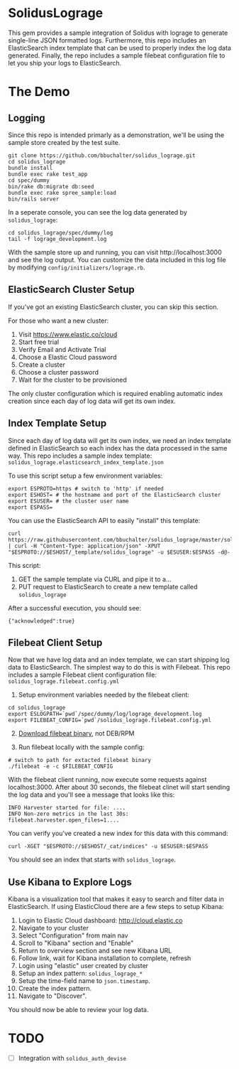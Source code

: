 # SolidusLograge

This gem provides a sample integration of Solidus with lograge to generate
single-line JSON formatted logs. Furthermore, this repo includes an ElasticSearch
index template that can be used to properly index the log data generated. Finally,
the repo includes a sample filebeat configuration file to let you ship your logs
to ElasticSearch.

# The Demo

## Logging
Since this repo is intended primarly as a demonstration, we'll be using the
sample store created by the test suite.

```
git clone https://github.com/bbuchalter/solidus_lograge.git
cd solidus_lograge
bundle install
bundle exec rake test_app
cd spec/dummy
bin/rake db:migrate db:seed
bundle exec rake spree_sample:load
bin/rails server
```

In a seperate console, you can see the log data generated by `solidus_lograge`:
```
cd solidus_lograge/spec/dummy/log
tail -f lograge_development.log
```

With the sample store up and running, you can visit http://localhost:3000
and see the log output. You can customize the data included in this log file
by modifying `config/initializers/lograge.rb`.

## ElasticSearch Cluster Setup
If you've got an existing ElasticSearch cluster, you can skip this section.

For those who want a new cluster:
1. Visit https://www.elastic.co/cloud
2. Start free trial
3. Verify Email and Activate Trial
4. Choose a Elastic Cloud password
5. Create a cluster
6. Choose a cluster password
7. Wait for the cluster to be provisioned

The only cluster configuration which is required enabling automatic index
creation since each day of log data will get its own index.

## Index Template Setup
Since each day of log data will get its own index, we need an index template
defined in ElasticSearch so each index has the data processed in the same way.
This repo includes a sample index template:
`solidus_lograge.elasticsearch_index_template.json`

To use this script setup a few environment variables:
```
export ESPROTO=https # switch to 'http' if needed
export ESHOST= # the hostname and port of the ElasticSearch cluster
export ESUSER= # the cluster user name
export ESPASS=
```

You can use the ElasticSearch API to easily "install" this template:
```
curl https://raw.githubusercontent.com/bbuchalter/solidus_lograge/master/solidus_lograge.elasticsearch_index_template.json | curl -H "Content-Type: application/json" -XPUT "$ESPROTO://$ESHOST/_template/solidus_lograge" -u $ESUSER:$ESPASS -d@-
```

This script:
1. GET the sample template via CURL and pipe it to a...
2. PUT request to ElasticSearch to create a new template called `solidus_lograge`

After a successful execution, you should see:
```
{"acknowledged":true}
```

## Filebeat Client Setup
Now that we have log data and an index template, we can start shipping log data
to ElasticSearch. The simplest way to do this is with Filebeat. This repo includes
a sample Filebeat client configuration file:
`solidus_lograge.filebeat.config.yml`

1. Setup environment variables needed by the filebeat client:
```
cd solidus_lograge
export ESLOGPATH=`pwd`/spec/dummy/log/lograge_development.log
export FILEBEAT_CONFIG=`pwd`/solidus_lograge.filebeat.config.yml
```

2. [Download filebeat binary](https://www.elastic.co/downloads/beats/filebeat), not DEB/RPM

3. Run filebeat locally with the sample config:
```
# switch to path for extacted filebeat binary
./filebeat -e -c $FILEBEAT_CONFIG
```

With the filebeat client running, now execute some requests against localhost:3000.
After about 30 seconds, the filebeat clinet will start sending the log data
and you'll see a message that looks like this:
```
INFO Harvester started for file: ....
INFO Non-zero metrics in the last 30s: filebeat.harvester.open_files=1....
```

You can verify you've created a new index for this data with this command:
```
curl -XGET "$ESPROTO://$ESHOST/_cat/indices" -u $ESUSER:$ESPASS
```

You should see an index that starts with `solidus_lograge`.

## Use Kibana to Explore Logs
Kibana is a visualization tool that makes it easy to search and filter data in
ElasticSearch. If using ElasticCloud there are a few steps to setup Kibana:

1. Login to Elastic Cloud dashboard: http://cloud.elastic.co
2. Navigate to your cluster
3. Select "Configuration" from main nav
4. Scroll to "Kibana" section and "Enable"
5. Return to overview section and see new Kibana URL
6. Follow link, wait for Kibana installation to complete, refresh
7. Login using "elastic" user created by cluster
8. Setup an index pattern: `solidus_lograge_*`
9. Setup the time-field name to `json.timestamp`.
10. Create the index pattern.
11. Navigate to "Discover".

You should now be able to review your log data.

# TODO
- [ ] Integration with `solidus_auth_devise`
